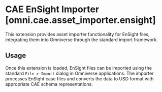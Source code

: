 # CAE EnSight Importer [omni.cae.asset_importer.ensight]

This extension provides asset importer functionality for EnSight files, integrating them into Omniverse through the standard import framework.

## Usage

Once this extension is loaded, EnSight files can be imported using the standard `File > Import` dialog in Omniverse applications.
The importer processes EnSight case files and converts the data to USD format with appropriate CAE schema representations.
